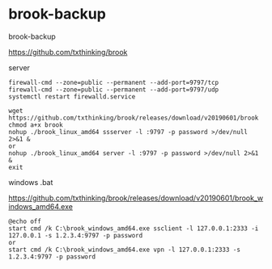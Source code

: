 # brook-backup
brook-backup

https://github.com/txthinking/brook


server
```
firewall-cmd --zone=public --permanent --add-port=9797/tcp
firewall-cmd --zone=public --permanent --add-port=9797/udp
systemctl restart firewalld.service

wget https://github.com/txthinking/brook/releases/download/v20190601/brook
chmod a+x brook
nohup ./brook_linux_amd64 ssserver -l :9797 -p password >/dev/null 2>&1 &
or
nohup ./brook_linux_amd64 server -l :9797 -p password >/dev/null 2>&1 &
exit
```

windows .bat

https://github.com/txthinking/brook/releases/download/v20190601/brook_windows_amd64.exe
```
@echo off  
start cmd /k C:\brook_windows_amd64.exe ssclient -l 127.0.0.1:2333 -i 127.0.0.1 -s 1.2.3.4:9797 -p password
or
start cmd /k C:\brook_windows_amd64.exe vpn -l 127.0.0.1:2333 -s 1.2.3.4:9797 -p password
```

